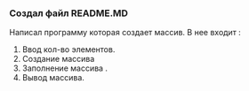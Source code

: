 ### Создал файл README.MD
  
Написал программу которая создает массив.
В нее входит :
 1. Ввод кол-во элементов.
 2. Создание массива 
 3. Заполнение массива .
 4. Вывод массива.